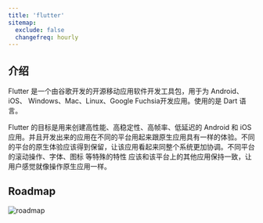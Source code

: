 ```yaml
---
title: 'flutter'
sitemap:
  exclude: false
  changefreq: hourly
---
```


## 介绍

Flutter 是一个由谷歌开发的开源移动应用软件开发工具包，用于为 Android、iOS、 Windows、Mac、Linux、Google Fuchsia开发应用。使用的是 Dart 语言。

Flutter 的目标是用来创建高性能、高稳定性、高帧率、低延迟的 Android 和 iOS 应用。并且开发出来的应用在不同的平台用起来跟原生应用具有一样的体验。不同的平台的原生体验应该得到保留，让该应用看起来同整个系统更加协调。不同平台的滚动操作、字体、图标 等特殊的特性 应该和该平台上的其他应用保持一致，让用户感觉就像操作原生应用一样。

## Roadmap

![roadmap](https://raw.githubusercontent.com/olexale/flutter_roadmap/master/images/FlutterRoadmap.png)
